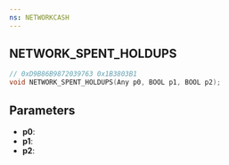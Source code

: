 ```yaml
---
ns: NETWORKCASH
---
```

## NETWORK_SPENT_HOLDUPS

```c
// 0xD9B86B9872039763 0x1B3803B1
void NETWORK_SPENT_HOLDUPS(Any p0, BOOL p1, BOOL p2);
```


## Parameters
* **p0**: 
* **p1**: 
* **p2**: 

